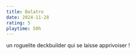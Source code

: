 ```yaml
---
title: Balatro
date: 2024-11-28
rating: 5
playtime: 50h
---
```


un roguelite deckbuilder qui se laisse apprivoiser !
